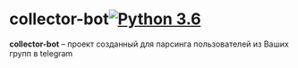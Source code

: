 collector-bot[![Python 3.6](https://img.shields.io/badge/python-3.6-blue.svg)](https://www.python.org/downloads/release/python-360/)
=================================================================================================================================================================================
**collector-bot** – проект созданный для парсинга пользователей из Ваших групп в telegram